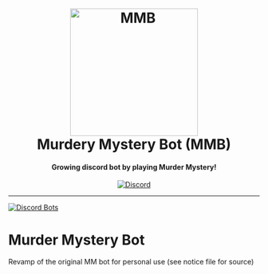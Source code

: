 <h1 align="center">
    <a href="https://discord.gg/utSmNaQ"><img src="https://cdn.discordapp.com/avatars/319204121393496064/f909e89f65c778aab7ca309eab3d9a5e.png?size=2048" width="256px" alt="MMB"></a>
  <br>
    Murdery Mystery Bot (MMB)
  <br>
 </h1>
<h4 align="center">Growing discord bot by playing Murder Mystery!</h4>
  <p align="center">
      <a href="https://discord.gg/utSmNaQ" target="_blank"><img src="https://discordapp.com/api/guilds/319583713262436354/embed.png" alt="Discord"></a>
  
-------------------

<a href="https://discordbots.org/bot/319204121393496064">
  <img src="https://discordbots.org/api/widget/319204121393496064.png" alt="Discord Bots" />
</a>

# Murder Mystery Bot
Revamp of the original MM bot for personal use (see notice file for source) 